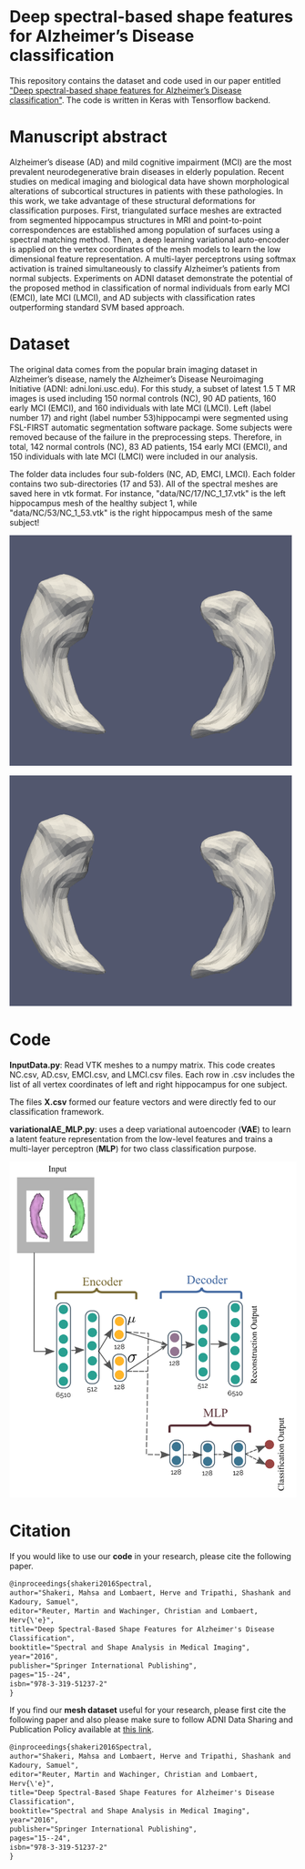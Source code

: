 # Deep spectral-based shape features for Alzheimer’s Disease classification

This repository contains the dataset and code used in our paper entitled  ["Deep spectral-based shape features for Alzheimer’s Disease classification"](https://www.researchgate.net/publication/311569436_Deep_Spectral-Based_Shape_Features_for_Alzheimer's_Disease_Classification).
The code is written in Keras with Tensorflow backend.

# Manuscript abstract
Alzheimer’s disease (AD) and mild cognitive impairment (MCI) are the most prevalent neurodegenerative brain diseases in elderly population. Recent studies on medical imaging and biological data have shown morphological alterations of subcortical structures in patients with these pathologies. In this work, we take advantage of these structural deformations for classification purposes. First, triangulated surface meshes are extracted from segmented hippocampus structures in MRI and point-to-point correspondences are established among population of surfaces using a spectral matching method. Then, a deep learning variational auto-encoder is applied on the vertex coordinates of the mesh models to learn the low dimensional feature representation. A multi-layer perceptrons using softmax activation is trained simultaneously to classify Alzheimer’s patients from normal subjects. Experiments on ADNI dataset demonstrate the potential of the proposed method in classification of normal individuals from early MCI (EMCI), late MCI (LMCI), and AD subjects with classification rates outperforming standard SVM based approach.

# Dataset
The original data comes from the popular brain imaging dataset in Alzheimer’s disease, namely the Alzheimer’s Disease Neuroimaging Initiative (ADNI: adni.loni.usc.edu). For this study, a subset of latest 1.5 T MR images is used including 150 normal controls (NC), 90 AD patients, 160 early MCI (EMCI), and 160 individuals with late MCI (LMCI). Left (label number 17) and right (label number 53)hippocampi were segmented using FSL-FIRST automatic segmentation software package. Some subjects were removed because of the failure in the preprocessing steps. Therefore, in total, 142 normal controls (NC), 83 AD patients, 154 early MCI (EMCI), and 150 individuals with late MCI (LMCI) were included in our analysis.

The folder data includes four sub-folders (NC, AD, EMCI, LMCI). Each folder contains two sub-directories (17 and 53). All of the spectral meshes are saved here in vtk format. For instance, "data/NC/17/NC_1_17.vtk" is the left hippocampus mesh of the healthy subject 1, while "data/NC/53/NC_1_53.vtk" is the right hippocampus mesh of the same subject!

![Screenshot](pics/left_right_hippocampus.png)

![Alt text](https://github.com/MahsaShk/AD_Classification_VAE/blob/master/left_right_hippocampus.png?raw=true "Left and right hippocampus meshes")

# Code 
**InputData.py**: Read VTK meshes to a numpy matrix. 
This code creates NC.csv, AD.csv, EMCI.csv, and LMCI.csv files. Each row in <X>.csv includes the list of all vertex coordinates of left and right hippocampus for one subject. 
  
The files **X.csv** formed our feature vectors and were directly fed to our classification framework. 

**variationalAE_MLP.py**: uses a deep variational autoencoder (**VAE**) to learn a latent feature representation from the low-level features and trains a multi-layer perceptron (**MLP**) for two class classification purpose.

![Alt text](https://github.com/MahsaShk/AD_Classification_VAE/blob/master/VAE-MLP-white.png?raw=true "VAE-MLP architecture")

# Citation
If you would like to use our **code** in your research, please cite the following paper.

```
@inproceedings{shakeri2016Spectral,
author="Shakeri, Mahsa and Lombaert, Herve and Tripathi, Shashank and Kadoury, Samuel",
editor="Reuter, Martin and Wachinger, Christian and Lombaert, Herv{\'e}",
title="Deep Spectral-Based Shape Features for Alzheimer's Disease Classification",
booktitle="Spectral and Shape Analysis in Medical Imaging",
year="2016",
publisher="Springer International Publishing",
pages="15--24",
isbn="978-3-319-51237-2"
}

```

If you find our **mesh dataset** useful for your research, please first cite the following paper and also please make sure to follow ADNI Data Sharing and Publication Policy available at [this link](https://adni.loni.usc.edu/wp-content/uploads/how_to_apply/ADNI_DSP_Policy.pdf).

```
@inproceedings{shakeri2016Spectral,
author="Shakeri, Mahsa and Lombaert, Herve and Tripathi, Shashank and Kadoury, Samuel",
editor="Reuter, Martin and Wachinger, Christian and Lombaert, Herv{\'e}",
title="Deep Spectral-Based Shape Features for Alzheimer's Disease Classification",
booktitle="Spectral and Shape Analysis in Medical Imaging",
year="2016",
publisher="Springer International Publishing",
pages="15--24",
isbn="978-3-319-51237-2"
}

```


